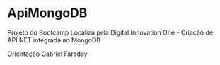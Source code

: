 # ApiMongoDB
Projeto do Bootcamp Localiza pela Digital Innovation One - Criação de API.NET integrada ao MongoDB

Orientação Gabriel Faraday
